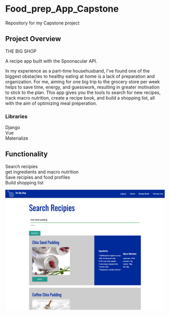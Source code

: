 # Food_prep_App_Capstone
Repository for my Capstone project


## Project Overview
THE BIG SHOP 

A recipe app built with the Spoonacular API. 

In my experience as a part-time househusband, I've found one of the biggest obstacles to healthy eating at home is a lack of preparation and organization. For me, aiming for one big trip to the grocery store per week helps to save time, energy, and guesswork, resulting in greater motivation to stick to the plan. This app gives you the tools to search for new recipes, track macro nutrition, create a recipe book, and build a shopping list, all with the aim of optimizing meal preperation.    

### Libraries
Django  
Vue  
Materialize  

## Functionality
Search recipies  
get ingredients and macro nutrition  
Save recipies and food profiles     
Build shopping list     



 ![A screenshot of the app](https://github.com/russfraze/Food_prep_App_Capstone/blob/main/Screen%20Shot%202022-01-18%20at%2010.12.39%20AM.png)
 










